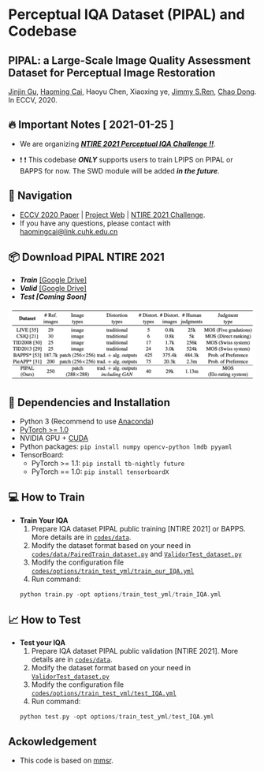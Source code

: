 # Perceptual IQA Dataset (PIPAL) and Codebase

## PIPAL: a Large-Scale Image Quality Assessment Dataset for Perceptual Image Restoration
<a href="https://www.jasongt.com" target="_blank">Jinjin Gu</a>, 
<a href="http://www.haomingcai.com" target="_blank">Haoming Cai</a>, 
<a>Haoyu Chen</a>, 
<a>Xiaoxing ye</a>, 
<a href="http://www.jimmyren.com" target="_blank">Jimmy S.Ren</a>, 
<a href="http://xpixel.group/2010/01/20/chaodong.html" target="_blank">Chao Dong</a>. In ECCV, 2020.

## 🔥 Important Notes [ 2021-01-25 ] 
- We are organizing [***NTIRE 2021 Perceptual IQA Challenge !!***](https://competitions.codalab.org/competitions/28050).

- ❗️ ❗️ This codebase  ***ONLY*** supports users to train LPIPS on PIPAL or BAPPS for now. The SWD module will be added ***in the future***.
## 🧭  Navigation
- [ECCV 2020 Paper](https://arxiv.org/abs/2007.12142) | [Project Web](https://www.jasongt.com/projectpages/pipal.html) | [NTIRE 2021 Challenge](https://competitions.codalab.org/competitions/28050).
- If you have any questions, please contact with haomingcai@link.cuhk.edu.cn

## 📦   Download PIPAL NTIRE 2021
- ***Train*** [[Google Drive]](https://drive.google.com/drive/folders/1G4fLeDcq6uQQmYdkjYUHhzyel4Pz81p-) 
- ***Valid*** [[Google Drive]](https://drive.google.com/drive/folders/1w0wFYHj8iQ8FgA9-YaKZLq7HAtykckXn) 
- ***Test [Coming Soon]***


<p align="center">
<img src="figures/comparison.png" >
</p>

## 🔧 Dependencies and Installation
- Python 3 (Recommend to use [Anaconda](https://www.anaconda.com/download/#linux))
- [PyTorch >= 1.0](https://pytorch.org/)
- NVIDIA GPU + [CUDA](https://developer.nvidia.com/cuda-downloads)
- Python packages: `pip install numpy opencv-python lmdb pyyaml`
- TensorBoard:
  - PyTorch >= 1.1: `pip install tb-nightly future`
  - PyTorch == 1.0: `pip install tensorboardX`


## 💻 How to Train
- **Train Your IQA**
	1. Prepare IQA dataset PIPAL public training [NTIRE 2021] or BAPPS. More details are in [`codes/data`](codes/data/README.md).
    1. Modify the dataset format based on your need in [`codes/data/PairedTrain_dataset.py`](codes/data/PairedTrain_dataset.py) and [`ValidorTest_dataset.py`](codes/data/ValidorTest_dataset.py)
	1. Modify the configuration file [`codes/options/train_test_yml/train_our_IQA.yml`](codes/options/train_test_yml/train_IQA.yml)
	1. Run command:
	```c++
	python train.py -opt options/train_test_yml/train_IQA.yml
	```


## 📈 How to Test
- **Test your IQA**
	1. Prepare IQA dataset PIPAL public validation [NTIRE 2021]. More details are in [`codes/data`](codes/data/README.md).
	1. Modify the dataset format based on your need in [`ValidorTest_dataset.py`](codes/data/ValidorTest_dataset.py)
	1. Modify the configuration file [`codes/options/train_test_yml/test_IQA.yml`](codes/options/train_test_yml/test_IQA.yml)
	1. Run command:
	```c++
	python test.py -opt options/train_test_yml/test_IQA.yml
	```

## Ackowledgement
- This code is based on [mmsr](https://github.com/open-mmlab/mmsr).